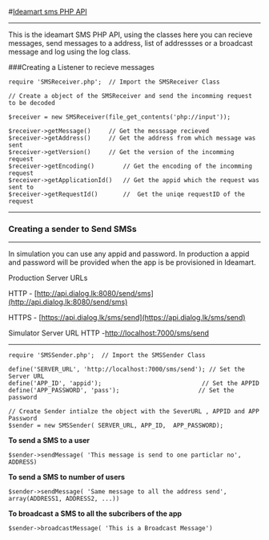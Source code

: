 #[Ideamart sms PHP API](https://ideamart.lk) 

---
This is the ideamart SMS PHP API, using the classes here you can recieve messages, send messages to a address, list of addressses or a broadcast message and log using the log class.

###Creating a Listener to recieve messages

    require 'SMSReceiver.php';  // Import the SMSReceiver Class
    
    // Create a object of the SMSReceiver and send the incomming request to be decoded
    
    $receiver = new SMSReceiver(file_get_contents('php://input'));
    
    $receiver->getMessage()     // Get the messsage recieved 
    $receiver->getAddress()     // Get the address from which message was sent
    $receiver->getVersion()     // Get the version of the incomming request
    $receiver->getEncoding()        // Get the encoding of the incomming request
    $receiver->getApplicationId()   // Get the appid which the request was sent to
    $receiver->getRequestId()       //  Get the uniqe requestID of the request

****

### Creating a sender to Send SMSs
*******
In simulation you can use any appid and password.
In production a appid and password will be provided when the app is be provisioned in Ideamart.

Production Server URLs

HTTP - [http://api.dialog.lk:8080/send/sms](http://api.dialog.lk:8080/send/sms)

HTTPS -  [https://api.dialog.lk/sms/send](https://api.dialog.lk/sms/send)


Simulator Server URL
HTTP -[http://localhost:7000/sms/send](http://localhost:7000/sms/send)

****



    require 'SMSSender.php';  // Import the SMSSender Class
    
    define('SERVER_URL', 'http://localhost:7000/sms/send'); // Set the Server URL
    define('APP_ID', 'appid');							  // Set the APPID
    define('APP_PASSWORD', 'pass');						 // Set the password

	// Create Sender intialze the object with the SeverURL , APPID and APP Password
    $sender = new SMSSender( SERVER_URL, APP_ID,  APP_PASSWORD); 


**To send a SMS to a user**

	$sender->sendMessage( 'This message is send to one particlar no', ADDRESS)

**To send a SMS to number of users**

	$sender->sendMessage( 'Same message to all the address send', array(ADDRESS1, ADDRESS2, ...))

**To broadcast a SMS to all the subcribers of the app**

	$sender->broadcastMessage( 'This is a Broadcast Message')
   
   
   
   
   
   
   
    
    
    
    
    
    

